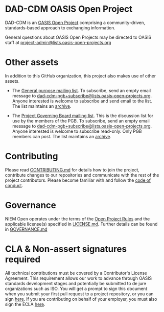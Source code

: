 
# DAD-CDM OASIS Open Project

DAD-CDM is an [OASIS Open Project](https://oasis-open-projects.org/) comprising a community-driven, standards-based approach to exchanging information.

General questions about OASIS Open Projects may be directed to OASIS staff at project-admin@lists.oasis-open-projects.org

# Other assets

In addition to this GitHub organization, this project also makes use of other assets. 

- The [General purpose mailing list](https://lists.oasis-open-projects.org/g/dad-cdm). To subscribe, send an empty email message to dad-cdm-pgb+subscribe@lists.oasis-open-projects.org. Anyone interested is welcome to subscribe and send email to the list. The list maintains an [archive](https://lists.oasis-open-projects.org/g/dad-cdm/messages).

- The [Project Governing Board mailing list](https://lists.oasis-open-projects.org/g/dad-cdm-pgb). This is the discussion list for use by the members of the PGB. To subscribe, send an empty email message to dad-cdm-pgb+subscribe@lists.oasis-open-projects.org. Anyone interested is welcome to subscribe read-only. Only PGB members can post. The list maintains an [archive](https://lists.oasis-open-projects.org/g/dad-cdm-pgb/messages).


# Contributing

Please read [CONTRIBUTING.md](CONTRIBUTING.md) for details how to join the project, contribute changes to our repositories and communicate with the rest of the project contributors. Please become familiar with and follow the [code of conduct](CODE-OF-CONDUCT.md).

# Governance

NIEM Open operates under the terms of the [Open Project Rules](https://www.oasis-open.org/policies-guidelines/open-projects-process) and the applicable license(s) specified in [LICENSE.md](LICENSE.md). Further details can be found in [GOVERNANCE.md](GOVERNANCE.md)

# CLA & Non-assert signatures required

All technical contributions must be covered by a Contributor's License Agreement. This requirement allows our work to advance through OASIS standards development stages and potentially be submitted to de jure organizations such as ISO. You will get a prompt to sign this document when you submit your first pull request to a project repository, or you can sign [here](https://www.oasis-open.org/open-projects/cla/oasis-open-projects-individual-contributor-license-agreement-i-cla/). If you are contributing on behalf of your employer, you must also sign the ECLA [here](https://www.oasis-open.org/open-projects/cla/entity-cla-20210630/).
